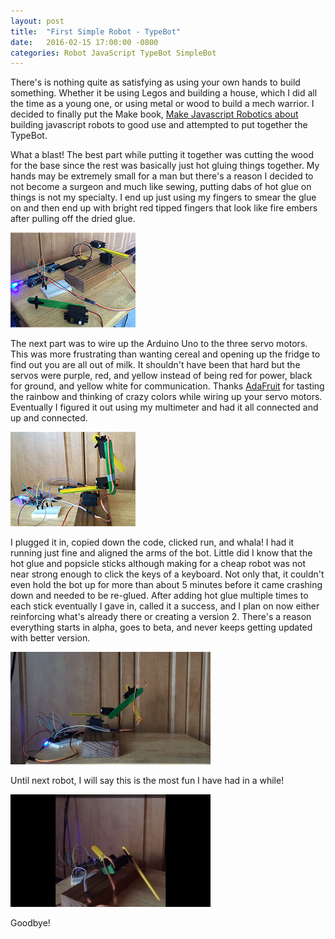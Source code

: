 ```yaml
---
layout: post
title:  "First Simple Robot - TypeBot"
date:   2016-02-15 17:00:00 -0800
categories: Robot JavaScript TypeBot SimpleBot
---
```


There's is nothing quite as satisfying as using your own hands to build something.
Whether it be using Legos and building a house, which I did all the time as a young
one, or using metal or wood to build a mech warrior. I decided to finally put the
Make book, <a href="https://www.makershed.com/products/make-javascript-robotics">
Make Javascript Robotics about</a> building javascript robots to good use and
 attempted to put together the TypeBot.
<!--more-->
What a blast! The best part while putting it together was cutting the wood for the
base since the rest was basically just hot gluing things together. My hands may be
extremely small for a man but there's a reason I decided to not become a surgeon
and much like sewing, putting dabs of hot glue on things is not my specialty. I end
up just using my fingers to smear the glue on and then end up with bright red tipped
fingers that look like fire embers after pulling off the dried glue.

<img src="/assets/Bot_Pieces.jpg" class="center-image">

The next part was to wire up the Arduino Uno to the three servo motors. This was
more frustrating than wanting cereal and opening up the fridge to find out you are
all out of milk. It shouldn't have been that hard but the servos were purple, red,
and yellow instead of being red for power, black for ground, and yellow white for
communication. Thanks <a href="https://www.adafruit.com/product/155">AdaFruit</a>
for tasting the rainbow and thinking of crazy colors while wiring up your servo motors. Eventually I figured it out using my multimeter and had it all connected and up
and connected.

<img src="/assets/Bot_Finished.jpg" class="center-image">

I plugged it in, copied down the code, clicked run, and whala! I had it running
just fine and aligned the arms of the bot. Little did I know that the hot glue and
popsicle sticks although making for a cheap robot was not near strong enough to
click the keys of a keyboard. Not only that, it couldn't even hold the bot up for
more than about 5 minutes before it came crashing down and needed to be re-glued.
After adding hot glue multiple times to each stick eventually I gave in, called
it a success, and I plan on now either reinforcing what's already there or creating
a version 2. There's a reason everything starts in alpha, goes to beta, and never
keeps getting updated with better version.

<img src="/assets/Bot_Working.gif" class="center-image">

Until next robot, I will say this is the most fun I have had in a while!

<img src="/assets/GoodByeBot.gif" class="center-image">

Goodbye!
